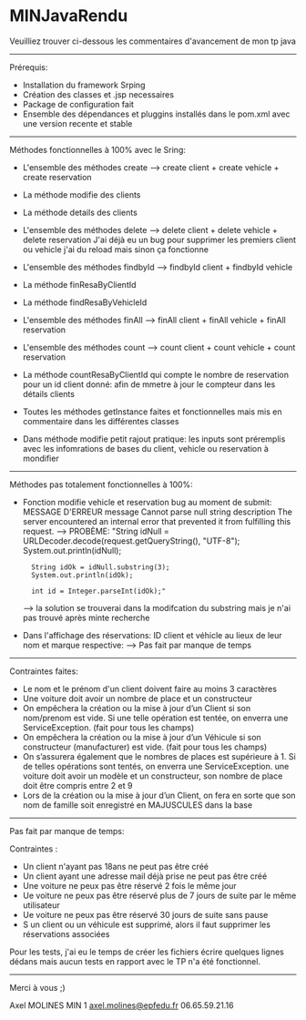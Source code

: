 # MINJavaRendu

Veuilliez trouver ci-dessous les commentaires d'avancement de mon tp java

--------------------------------------------------------------------------------------------

Prérequis:

- Installation du framework Srping
- Création des classes et .jsp necessaires
- Package de configuration fait
- Ensemble des dépendances et pluggins installés dans le pom.xml avec une version recente et stable


--------------------------------------------------------------------------------------------

Méthodes fonctionnelles à 100% avec le Sring:

- L'ensemble des méthodes create --> create client + create vehicle + create reservation
- La méthode modifie des clients
- La méthode details des clients
- L'ensemble des méthodes delete --> delete client + delete vehicle + delete reservation
  J'ai déjà eu un bug pour supprimer les premiers client ou vehicle j'ai du reload mais sinon ça fonctionne 
- L'ensemble des méthodes findbyId --> findbyId client + findbyId vehicle
- La méthode finResaByClientId
- La méthode findResaByVehicleId
- L'ensemble des méthodes finAll --> finAll client + finAll vehicle + finAll reservation
- L'ensemble des méthodes count --> count client + count vehicle + count reservation
- La méthode countResaByClientId qui compte le nombre de reservation pour un id client donné:
  afin de mmetre à jour le compteur dans les détails clients
- Toutes les méthodes getInstance faites et fonctionnelles mais mis en commentaire dans les différentes classes

- Dans méthode modifie petit rajout pratique: les inputs sont préremplis avec les infomrations de bases
  du client, vehicle ou reservation à mondifier


--------------------------------------------------------------------------------------------

Méthodes pas totalement fonctionnelles à 100%:

- Fonction modifie vehicle et reservation bug au moment de submit: MESSAGE D'ERREUR
  message Cannot parse null string
  description The server encountered an internal error that prevented it from fulfilling this request.
  --> PROBÈME: 
  	"String idNull = URLDecoder.decode(request.getQueryString(), "UTF-8");
		System.out.println(idNull);

		String idOk = idNull.substring(3);
		System.out.println(idOk);
		
		int id = Integer.parseInt(idOk);"
  --> la solution se trouverai dans la modifcation du substring mais je n'ai pas trouvé après minte recherche
- Dans l'affichage des réservations: ID client et véhicle au lieux de leur nom et marque respective:
  --> Pas fait par manque de temps 


--------------------------------------------------------------------------------------------

Contraintes faites:

- Le nom et le prénom d'un client doivent faire au moins 3 caractères 
- Une voiture doit avoir un nombre de place et un constructeur
- On empêchera la création ou la mise à jour d’un Client si son nom/prenom est vide. Si une telle opération est tentée, on enverra une ServiceException. (fait pour tous les champs)
- On empêchera la création ou la mise à jour d’un Véhicule si son constructeur (manufacturer) est vide. (fait pour tous les champs)
- On s’assurera également que le nombres de places est supérieure à 1. Si de telles opérations sont
tentés, on enverra une ServiceException. une voiture doit avoir un modèle et un constructeur, son nombre de place doit
être compris entre 2 et 9
- Lors de la création ou la mise à jour d’un Client, on fera en sorte
que son nom de famille soit enregistré en MAJUSCULES dans la base

--------------------------------------------------------------------------------------------

Pas fait par manque de temps:

Contraintes :
- Un client n'ayant pas 18ans ne peut pas être créé
- Un client ayant une adresse mail déjà prise ne peut pas être créé
- Une voiture ne peux pas être réservé 2 fois le même jour
- Ue voiture ne peux pas être réservé plus de 7 jours de suite par le même utilisateur
- Ue voiture ne peux pas être réservé 30 jours de suite sans pause
- S un client ou un véhicule est supprimé, alors il faut supprimer les réservations associées

Pour les tests, j'ai eu le temps de créer les fichiers écrire quelques lignes dédans mais aucun tests
en rapport avec le TP n'a été fonctionnel.

--------------------------------------------------------------------------------------------

Merci à vous ;)

Axel MOLINES MIN 1
axel.molines@epfedu.fr
06.65.59.21.16
